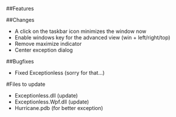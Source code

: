 ##Features

##Changes
- A click on the taskbar icon minimizes the window now
- Enable windows key for the advanced view (win + left/right/top)
- Remove maximize indicator
- Center exception dialog

##Bugfixes
- Fixed Exceptionless (sorry for that...)

#Files to update
- Exceptionless.dll (update)
- Exceptionless.Wpf.dll (update)
- Hurricane.pdb (for better exception)